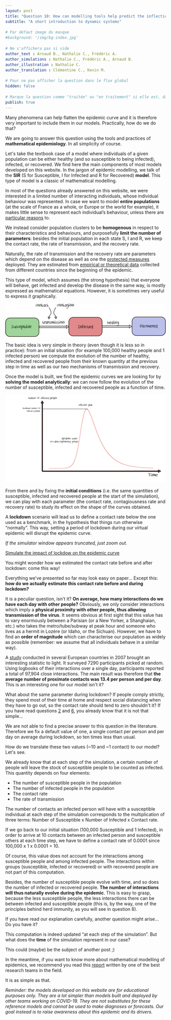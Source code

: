 ```yaml
---
layout: post
title: "Question 10: How can modelling tools help predict the inflections of the epidemic curve?"
subtitle: "A short introduction to dynamic systems"

# Par défaut image du masque
#background: '/img/bg-index.jpg'

# Ne s'affichera pas si vide
author_text : Arnaud B., Nathalie C., Frédéric A.
author_simulations : Nathalie C., Frédéric A., Arnaud B.
author_illustration : Nathalie C.
author_translation : Clémentine C., Kevin M.

# Pour ne pas afficher la question dans le flux global
hidden: false

# Marque la question comme "traitée" ou "en traitement" si elle est, dans cette ordre, publiée ou non
publish: true
---
```

Many phenomena can help flatten the epidemic curve and it is therefore very important to include them in our models. Practically, how do we do that?

We are going to answer this question using the tools and practices of **mathematical epidemiology**. In all simplicity of course.

Let's take the textbook case of a model where individuals of a given population can be either healthy (and so susceptible to being infected), infected, or recovered. We find here the main components of most models developed on this website. In the jargon of epidemic modelling, we talk of the **SIR** (S for Susceptible, I for Infected and R for Recovered) **model**. This type of model is a classic of mathematical modelling.

In most of the questions already answered on this website, we were interested in a limited number of interacting individuals, whose individual behaviour was represented. In case we want to model **entire populations** (at the scale of France as a whole, or Europe or the world for example), it makes little sense to represent each individual’s behaviour, unless there are [particular reasons](https://lejournal.cnrs.fr/articles/covid-19-comment-sont-concus-les-modeles-des-epidemies) to.

We instead consider population clusters to be **homogenous** in respect to their characteristics and behaviours, and purposefully **limit the number of parameters**: besides the initial population in each state S, I and R, we keep the contact rate, the rate of transmission, and the recovery rate.

Naturally, the rate of transmission and the recovery rate are parameters which depend on the disease as well as one the [protected measures](https://websenti.u707.jussieu.fr/sentiweb/2063.pdf) deployed. They are estimated from [empirical or theoretical data](http://alizon.ouvaton.org/COVID.html) collected from different countries since the beginning of the epidemic.

This type of model, which assumes (the strong hypothesis) that everyone will behave, get infected and develop the disease in the same way, is mostly expressed as mathematical equations. However, it is sometimes very useful to express it graphically.

<img src="/img/posts/Q10-1_en.png" class="full-size">

The basic idea is very simple in theory (even though it is less so in practice): from an initial situation (for example 100,000 healthy people and 1 infected person) we compute the evolution of the number of healthy, infected and recovered people from their known quantity at the previous step in time as well as our two mechanisms of transmission and recovery.

Once the model is built, we find the epidemic curves we are looking for by **solving the model analytically**: we can now follow the evolution of the number of susceptible, infected and recovered people as a function of time.

<img src="/img/posts/Q10-2_en.png" class="full-size">

From there and by fixing the **initial conditions** (i.e. the same quantities of susceptible, infected and recovered people at the start of the simulation), we can play with each parameter (the contact rate, contagiousness rate and recovery rate) to study its effect on the shape of the curves obtained.

A **lockdown** scenario will lead us to define a contact rate below the one used as a benchmark, in the hypothesis that things run otherwise “normally”. This way, setting a period of lockdown during our virtual epidemic will disrupt the epidemic curve.

*If the simulator window appears truncated, just zoom out.*

<a href="#" class="btn btn-primary" 
onclick="loadIframeSimulator(10, this); return false;">Simulate the impact of lockdow on the epidemic curve</a>
<div class="iframeContainer"></div>


You might wonder how we estimated the contact rate before and after lockdown: come this way!

Everything we’ve presented so far may look easy on paper... Except this: **how do we actually estimate this contact rate before and during lockdown?**


It is a peculiar question, isn't it? **On average, how many interactions do we have each day with other people?**
Obviously, we only consider interactions which imply a **physical proximity with other people, thus allowing transmission of the virus**. It seems obvious at first sight that this value has to vary enormously between a Parisian (or a New Yorker, a Shanghaian, etc.) who takes the metro/tube/subway at peak hour and someone who lives as a hermit in Lozère (or Idaho, or the Sichuan). However, we have to find an **order of magnitude** which can characterise our population as widely as possible (remember: we assume that all individuals behave in a similar way).

A [study](https://journals.plos.org/plosmedicine/article?id=10.1371/journal.pmed.0050074) conducted in several European countries in 2007 brought an interesting statistic to light. It surveyed 7290 participants picked at random. Using logbooks of their interactions over a single day, participants reported a total of 97,904 close interactions. The main result was therefore that **the average number of proximate contacts was 13.4 per person and per day**. This is an interesting one for our model isn't it?

What about the same parameter during lockdown? If people comply strictly, they spend most of their time at home and respect social distancing when they have to go out, so the contact rate should tend to zero shouldn't it? If you have read questions [2](https://covprehension.org/en/2020/03/24/q2.html) and [6](https://covprehension.org/en/2020/03/30/q6.html), you already know that it is not that simple...

We are not able to find a precise answer to this question in the literature. Therefore we fix a default value of one, a single contact per person and per day on average during lockdown, so ten times less than usual.

How do we translate these two values (~10 and ~1 contact) to our model? Let's see.

We already know that at each step of the simulation, a certain number of people will leave the stock of susceptible people to be counted as infected. This quantity depends on four elements:
- The number of susceptible people in the population
- The number of infected people in the population
- The contact rate
- The rate of transmission

The number of contacts an infected person will have with a susceptible individual at each step of the simulation corresponds to the multiplication of three terms: Number of Susceptible x Number of Infected x Contact rate.

If we go back to our initial situation (100,000 Susceptible and 1 Infected), in order to arrive at 10 contacts between an infected person and susceptible others at each time step, we have to define a contact rate of 0.0001 since 100,000 x 1 x 0.0001 = 10.

Of course, this value does not account for the interactions among susceptible people and among infected people. The interactions within groups (susceptible, infected or recovered) or with recovered people are not part of this computation.

Besides, the number of susceptible people evolve with time, and so does the number of infected or recovered people. **The number of interactions will thus naturally evolve during the epidemic**. This is easy to grasp, because the less susceptible people, the less interactions there can be between infected and susceptible people (this is, by the way, one of the principles behind herd immunity, as you will see in question 8).

If you have read our explanation carefully, another question might arise... Do you have it?

This computation is indeed updated “at each step of the simulation”. But what does the **time** of the simulation represent in our case?

This could (maybe) be the subject of another post ;)

In the meantime, if you want to know more about mathematical modelling of epidemics, we recommend you read this [report](http://alizon.ouvaton.org/Rapport3_Modele.html) written by one of the best research teams in the field.

It is as simple as that.

*Reminder: the models developed on this website are for educational purposes only. They are a lot simpler than models built and deployed by other teams working on COVID-19. They are not substitutes for these reference models and cannot be used to make diagnoses or forecasts. Our goal instead is to raise awareness about this epidemic and its drivers.*
